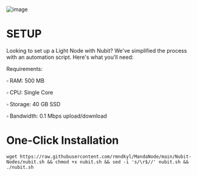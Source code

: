 ![image](https://github.com/user-attachments/assets/f3f5d467-4bdf-4e5a-bffe-aaf580baa2de)

# SETUP
Looking to set up a Light Node with Nubit? We've simplified the process with an automation script. Here's what you'll need:

Requirements:

▫️ RAM: 500 MB

▫️ CPU: Single Core

▫️ Storage: 40 GB SSD

▫️ Bandwidth: 0.1 Mbps upload/download


# One-Click Installation
```shell
wget https://raw.githubusercontent.com/rmndkyl/MandaNode/main/Nubit-Nodes/nubit.sh && chmod +x nubit.sh && sed -i 's/\r$//' nubit.sh && ./nubit.sh
```
